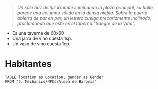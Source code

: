 > *Un solo haz de luz irrumpe iluminando la plaza principal, su brillo parece una columna sólida en la densa niebla. Sobre la puerta abierta de par en par, un letrero cuelga precariamente inclinado, proclamando que este es el taberna "Sangre de la Viña".*

- Es una taverna de 60x60
- Una jarra de vino cuesta 1sp.
- Un vaso de vino cuesta 1cp.
# Habitantes
```dataview
TABLE location as Location, gender as Gender
FROM "2. Mechanics/NPCs/Aldea de Barovia"
```
